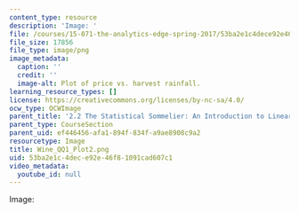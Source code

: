 ```yaml
---
content_type: resource
description: 'Image: '
file: /courses/15-071-the-analytics-edge-spring-2017/53ba2e1c4dece92e46f81091cad607c1_Wine_QQ1_Plot2.png
file_size: 17856
file_type: image/png
image_metadata:
  caption: ''
  credit: ''
  image-alt: Plot of price vs. harvest rainfall.
learning_resource_types: []
license: https://creativecommons.org/licenses/by-nc-sa/4.0/
ocw_type: OCWImage
parent_title: '2.2 The Statistical Sommelier: An Introduction to Linear Regression'
parent_type: CourseSection
parent_uid: ef446456-afa1-894f-834f-a9ae8908c9a2
resourcetype: Image
title: Wine_QQ1_Plot2.png
uid: 53ba2e1c-4dec-e92e-46f8-1091cad607c1
video_metadata:
  youtube_id: null
---
```

Image: 